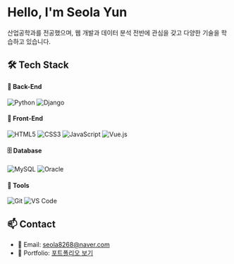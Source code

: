 # Hello, I'm Seola Yun
산업공학과를 전공했으며, 웹 개발과 데이터 분석 전반에 관심을 갖고 다양한 기술을 학습하고 있습니다.  

## 🛠️ Tech Stack
#### 🐍 Back-End  
![Python](https://img.shields.io/badge/Python3-3776AB?style=flat-square&logo=python&logoColor=white)
![Django](https://img.shields.io/badge/Django-092E20?style=flat-square&logo=django&logoColor=white)
#### 🎨 Front-End
![HTML5](https://img.shields.io/badge/HTML5-E34F26?style=flat-square&logo=html5&logoColor=white)
![CSS3](https://img.shields.io/badge/CSS3-1572B6?style=flat-square&logo=css3&logoColor=white)
![JavaScript](https://img.shields.io/badge/JavaScript-F7DF1E?style=flat-square&logo=javascript&logoColor=black)
![Vue.js](https://img.shields.io/badge/Vue.js-4FC08D?style=flat-square&logo=vue.js&logoColor=white)
#### 🗄️ Database
![MySQL](https://img.shields.io/badge/MySQL-4479A1?style=flat-square&logo=mysql&logoColor=white)
![Oracle](https://img.shields.io/badge/Oracle-F80000?style=flat-square&logo=oracle&logoColor=white)
#### 🧰 Tools
![Git](https://img.shields.io/badge/Git-F05032?style=flat-square&logo=git&logoColor=white)
![VS Code](https://img.shields.io/badge/VS%20Code-007ACC?style=flat-square&logo=visual-studio-code&logoColor=white)


## 📫 Contact
- 📧 Email: seola8268@naver.com  
- 💼 Portfolio: [포트폴리오 보기](https://yourportfolio.site)
